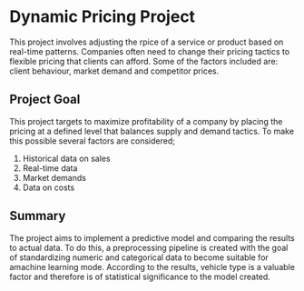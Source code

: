 # Dynamic Pricing Project
This project involves adjusting the rpice of a service or product based on real-time patterns.
Companies often need to change their pricing tactics to flexible pricing that clients can afford.
Some of the factors included are: client behaviour, market demand and competitor prices.
## Project Goal
This project targets to maximize profitability of a company by placing the pricing at a defined level that balances
supply and demand tactics. To make this possible several factors are considered;
1. Historical data on sales
2. Real-time data
3. Market demands
4. Data on costs
## Summary
The project aims to implement a predictive model and comparing the results to actual data.
To do this, a preprocessing pipeline is created with the goal of standardizing numeric and categorical data to become suitable 
for  amachine learning mode. According to the results, vehicle type is a valuable factor and therefore is of statistical significance to the model created.
